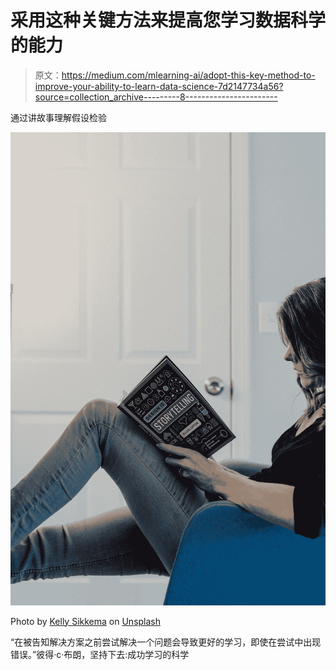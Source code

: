 # 采用这种关键方法来提高您学习数据科学的能力

> 原文：<https://medium.com/mlearning-ai/adopt-this-key-method-to-improve-your-ability-to-learn-data-science-7d2147734a56?source=collection_archive---------8----------------------->

通过讲故事理解假设检验

![](img/a7d49fd7202a4ce5b0d014118ed86b53.png)

Photo by [Kelly Sikkema](https://unsplash.com/@kellysikkema?utm_source=medium&utm_medium=referral) on [Unsplash](https://unsplash.com?utm_source=medium&utm_medium=referral)

“在被告知解决方案之前尝试解决一个问题会导致更好的学习，即使在尝试中出现错误。”彼得·c·布朗，坚持下去:成功学习的科学
